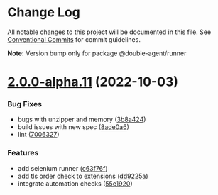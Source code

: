 # Change Log

All notable changes to this project will be documented in this file.
See [Conventional Commits](https://conventionalcommits.org) for commit guidelines.



**Note:** Version bump only for package @double-agent/runner





# [2.0.0-alpha.11](https://github.com/unblocked-web/unblocked/compare/v1.0.1...v2.0.0-alpha.11) (2022-10-03)


### Bug Fixes

* bugs with unzipper and memory ([3b8a424](https://github.com/unblocked-web/unblocked/commit/3b8a424109a7109107b48e0742665f943e5dfa80))
* build issues with new spec ([8ade0a6](https://github.com/unblocked-web/unblocked/commit/8ade0a6262f0d9d9fc2da8546c635095aabc7d57))
* lint ([7006327](https://github.com/unblocked-web/unblocked/commit/70063270438ad5e354a6ec1d32dbc4c57c9a0227))


### Features

* add selenium runner ([c63f76f](https://github.com/unblocked-web/unblocked/commit/c63f76fbfdc6c9a16106ab1b36b7442ae63fc254))
* add tls order check to extensions ([dd9225a](https://github.com/unblocked-web/unblocked/commit/dd9225ad6710eecce38d3a2f9f32b2b4fed3a163))
* integrate automation checks ([55e1920](https://github.com/unblocked-web/unblocked/commit/55e192023d8dacc493ae4969791258576975738d))
